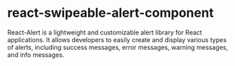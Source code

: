 # react-swipeable-alert-component
React-Alert is a lightweight and customizable alert library for React applications. It allows developers to easily create and display various types of alerts, including success messages, error messages, warning messages, and info messages.
